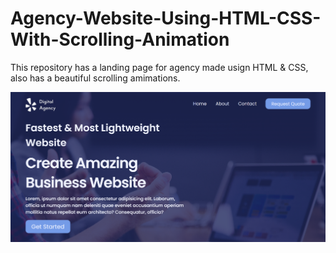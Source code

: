 # Agency-Website-Using-HTML-CSS-With-Scrolling-Animation
This repository has a landing page for agency made usign HTML & CSS, also has a beautiful scrolling amimations.

![alt text](./img/Screenshot%202023-07-16%20143541.png)